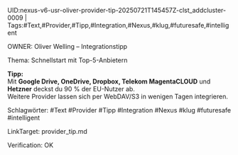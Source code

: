 UID:nexus-v6-usr-oliver-provider-tip-20250721T145457Z-clst_addcluster-0009 | Tags:#Text,#Provider,#Tipp,#Integration,#Nexus,#klug,#futuresafe,#intelligent

OWNER: Oliver Welling – Integrationstipp

Thema: Schnellstart mit Top-5-Anbietern

**Tipp:**  
Mit **Google Drive, OneDrive, Dropbox, Telekom MagentaCLOUD** und **Hetzner** deckst du 90 % der EU-Nutzer ab.  
Weitere Provider lassen sich per WebDAV/S3 in wenigen Tagen integrieren.

Schlagwörter: #Text #Provider #Tipp #Integration #Nexus #klug #futuresafe #intelligent

LinkTarget: provider_tip.md  

Verification: OK
